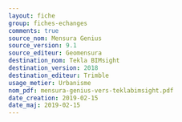 ```yaml
---
layout: fiche
group: fiches-echanges
comments: true
source_nom: Mensura Genius
source_version: 9.1
source_editeur: Geomensura
destination_nom: Tekla BIMsight
destination_version: 2018
destination_editeur: Trimble
usage_metier: Urbanisme
nom_pdf: mensura-genius-vers-teklabimsight.pdf
date_creation: 2019-02-15
date_maj: 2019-02-15
---
```

